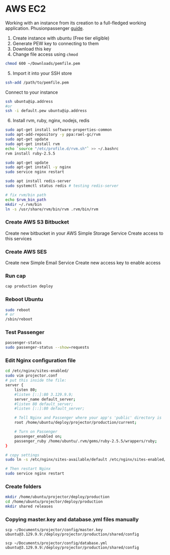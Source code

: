 # AWS EC2

Working with an instance from its creation to a full-fledged working application. Phusionpassenger [guide](https://www.phusionpassenger.com/library/walkthroughs/deploy/ruby/aws/nginx/oss/launch_server.html).

1. Create instance with ubuntu (Free tier eligible)
2. Generate PEW key to connecting to them
3. Download this key
4. Change file access using `chmod`

```bash
chmod 600 ~/Downloads/pemfile.pem
```

5. Import it into your SSH store

```bash
ssh-add /path/to/pemfile.pem
```

Connect to your instance

```bash
ssh ubuntu@ip.address
#or
ssh -i default.pew ubuntu@ip.address
```

6. Install rvm, ruby, nginx, nodejs, redis

```bash
sudo apt-get install software-properties-common
sudo apt-add-repository -y ppa:rael-gc/rvm
sudo apt-get update
sudo apt-get install rvm
echo `source "/etc/profile.d/rvm.sh"` >> ~/.bashrc
rvm install ruby-2.5.5

sudo apt-get update
sudo apt-get install -y nginx
sudo service nginx restart

sudo apt install redis-server
sudo systemctl status redis # testing redis-server

# fix rvm/bin path
echo $rvm_bin_path
mkdir ~/.rvm/bin
ln -s /usr/share/rvm/bin/rvm .rvm/bin/rvm
```

### Create AWS S3 Bitbucket

Create new bitbucket in your AWS Simple Storage Service
Create access to this services

### Create AWS SES

Create new Simple Email Service
Create new access key to enable access

### Run cap

```bash
cap production deploy
```

### Reboot Ubuntu

```bash
sudo reboot
# or
/sbin/reboot
```

### Test Passenger

```bash
passenger-status
sudo passenger-status --show=requests
```

### Edit Nginx configuration file

```bash
cd /etc/nginx/sites-enabled/
sudo vim projector.conf
# put this inside the file:
server {
    listen 80;
    #listen [::]:80 3.129.9.9;
    server_name default_server;
    #listen 80 default_server;
    #listen [::]:80 default_server;

    # Tell Nginx and Passenger where your app's 'public' directory is
    root /home/ubuntu/deploy/projector/production/current;

    # Turn on Passenger
    passenger_enabled on;
    passenger_ruby /home/ubuntu/.rvm/gems/ruby-2.5.5/wrappers/ruby;
}

# copy settings
sudo ln -s /etc/nginx/sites-available/default /etc/nginx/sites-enabled/

# Then restart Nginx
sudo service nginx restart
```

### Create folders

```bash
mkdir /home/ubuntu/projector/deploy/production
cd /home/ubuntu/projector/deploy/production
mkdir shared releases

```

### Copying master.key and database.yml files manually
```
scp ~/Documents/projector/config/master.key ubuntu@3.129.9.9:/deploy/projector/production/shared/config

scp ~/Documents/projector/config/database.yml ubuntu@3.129.9.9:/deploy/projector/production/shared/config
```
